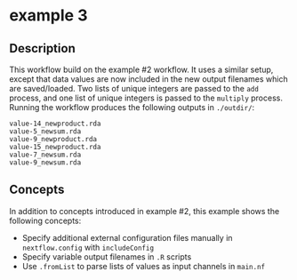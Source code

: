 # example 3

## Description

This workflow build on the example #2 workflow. It uses a similar setup, except that data values are now included in the
new output filenames which are saved/loaded. Two lists of unique integers are passed to the `add` process, and one list of
unique integers is passed to the `multiply` process. Running the workflow produces the following outputs in `./outdir/`:

```
value-14_newproduct.rda  
value-5_newsum.rda  
value-9_newproduct.rda
value-15_newproduct.rda  
value-7_newsum.rda  
value-9_newsum.rda
```

## Concepts

In addition to concepts introduced in example #2, this example shows the following concepts:

* Specify additional external configuration files manually in `nextflow.config` with `includeConfig`
* Specify variable output filenames in `.R` scripts
* Use `.fromList` to parse lists of values as input channels in `main.nf`